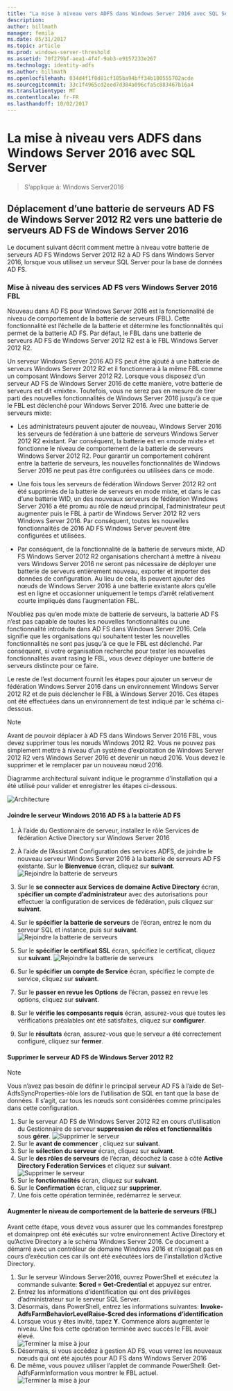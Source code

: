 ```yaml
---
title: "La mise à niveau vers ADFS dans Windows Server 2016 avec SQL Server"
description: 
author: billmath
manager: femila
ms.date: 05/31/2017
ms.topic: article
ms.prod: windows-server-threshold
ms.assetid: 70f279bf-aea1-4f4f-9ab3-e9157233e267
ms.technology: identity-adfs
ms.author: billmath
ms.openlocfilehash: 034d4f1f8d81cf105ba94bff34b180555702acde
ms.sourcegitcommit: 33c1f4965cd2eed7d384a096cfa5c883467b16a4
ms.translationtype: MT
ms.contentlocale: fr-FR
ms.lasthandoff: 10/02/2017
---
```

# <a name="upgrading-to-ad-fs-in-windows-server-2016-with-sql-server"></a>La mise à niveau vers ADFS dans Windows Server 2016 avec SQL Server

>S’applique à: Windows Server2016


## <a name="moving-from-a-windows-server-2012-r2-ad-fs-farm-to-a-windows-server-2016-ad-fs-farm"></a>Déplacement d’une batterie de serveurs AD FS de Windows Server 2012 R2 vers une batterie de serveurs AD FS de Windows Server 2016  
Le document suivant décrit comment mettre à niveau votre batterie de serveurs AD FS Windows Server 2012 R2 à AD FS dans Windows Server 2016, lorsque vous utilisez un serveur SQL Server pour la base de données AD FS.  

### <a name="upgrading-ad-fs-to-windows-server-2016-fbl"></a>Mise à niveau des services AD FS vers Windows Server 2016 FBL  
Nouveau dans AD FS pour Windows Server 2016 est la fonctionnalité de niveau de comportement de la batterie de serveurs (FBL).   Cette fonctionnalité est l’échelle de la batterie et détermine les fonctionnalités qui permet de la batterie AD FS.   Par défaut, le FBL dans une batterie de serveurs AD FS de Windows Server 2012 R2 est à le FBL Windows Server 2012 R2.  

Un serveur Windows Server 2016 AD FS peut être ajouté à une batterie de serveurs Windows Server 2012 R2 et il fonctionnera à la même FBL comme un composant Windows Server 2012 R2.  Lorsque vous disposez d’un serveur AD FS de Windows Server 2016 de cette manière, votre batterie de serveurs est dit «mixte».  Toutefois, vous ne serez pas en mesure de tirer parti des nouvelles fonctionnalités de Windows Server 2016 jusqu'à ce que le FBL est déclenché pour Windows Server 2016.  Avec une batterie de serveurs mixte:  

-   Les administrateurs peuvent ajouter de nouveau, Windows Server 2016 les serveurs de fédération à une batterie de serveurs Windows Server 2012 R2 existant.  Par conséquent, la batterie est en «mode mixte» et fonctionne le niveau de comportement de la batterie de serveurs Windows Server 2012 R2.  Pour garantir un comportement cohérent entre la batterie de serveurs, les nouvelles fonctionnalités de Windows Server 2016 ne peut pas être configurées ou utilisées dans ce mode.  

-   Une fois tous les serveurs de fédération Windows Server 2012 R2 ont été supprimés de la batterie de serveurs en mode mixte, et dans le cas d’une batterie WID, un des nouveaux serveurs de fédération Windows Server 2016 a été promu au rôle de nœud principal, l’administrateur peut augmenter puis le FBL à partir de Windows Server 2012 R2 vers Windows Server 2016.  Par conséquent, toutes les nouvelles fonctionnalités de 2016 AD FS Windows Server peuvent être configurées et utilisées.  

-   Par conséquent, de la fonctionnalité de la batterie de serveurs mixte, AD FS Windows Server 2012 R2 organisations cherchant à mettre à niveau vers Windows Server 2016 ne seront pas nécessaire de déployer une batterie de serveurs entièrement nouveau, exporter et importer des données de configuration.  Au lieu de cela, ils peuvent ajouter des nœuds de Windows Server 2016 à une batterie existante alors qu’elle est en ligne et occasionner uniquement le temps d’arrêt relativement courte impliqués dans l’augmentation FBL.  

N’oubliez pas qu’en mode mixte de batterie de serveurs, la batterie AD FS n’est pas capable de toutes les nouvelles fonctionnalités ou une fonctionnalité introduite dans AD FS dans Windows Server 2016.  Cela signifie que les organisations qui souhaitent tester les nouvelles fonctionnalités ne sont pas jusqu'à ce que le FBL est déclenché.  Par conséquent, si votre organisation recherche pour tester les nouvelles fonctionnalités avant rasing le FBL, vous devez déployer une batterie de serveurs distincte pour ce faire.  

Le reste de l’est document fournit les étapes pour ajouter un serveur de fédération Windows Server 2016 dans un environnement Windows Server 2012 R2 et de puis déclencher le FBL à Windows Server 2016.  Ces étapes ont été effectuées dans un environnement de test indiqué par le schéma ci-dessous.  

> [!NOTE]  
> Avant de pouvoir déplacer à AD FS dans Windows Server 2016 FBL, vous devez supprimer tous les nœuds Windows 2012 R2.  Vous ne pouvez pas simplement mettre à niveau d’un système d’exploitation de Windows Server 2012 R2 vers Windows Server 2016 et devenir un nœud 2016.  Vous devez le supprimer et le remplacer par un nouveau nœud 2016.  

Diagramme architectural suivant indique le programme d’installation qui a été utilisé pour valider et enregistrer les étapes ci-dessous.

![Architecture](media/Upgrading-to-AD-FS-in-Windows-Server-2016-SQL/arch.png) 


#### <a name="join-the-windows-2016-ad-fs-server-to-the-ad-fs-farm"></a>Joindre le serveur Windows 2016 AD FS à la batterie AD FS

1.  À l’aide du Gestionnaire de serveur, installez le rôle Services de fédération Active Directory sur Windows Server 2016  

2.  À l’aide de l’Assistant Configuration des services ADFS, de joindre le nouveau serveur Windows Server 2016 à la batterie de serveurs AD FS existante.  Sur le **Bienvenue** écran, cliquez sur **suivant**.
 ![Rejoindre la batterie de serveurs](media/Upgrading-to-AD-FS-in-Windows-Server-2016-SQL/configure1.png)  
3.  Sur le **se connecter aux Services de domaine Active Directory** écran, s**pécifier un compte d’administrateur** avec des autorisations pour effectuer la configuration de services de fédération, puis cliquez sur **suivant**.
4.  Sur le **spécifier la batterie de serveurs** de l’écran, entrez le nom du serveur SQL et instance, puis sur **suivant**.
![Rejoindre la batterie de serveurs](media/Upgrading-to-AD-FS-in-Windows-Server-2016-SQL/configure3.png)
5.  Sur le **spécifier le certificat SSL** écran, spécifiez le certificat, cliquez sur **suivant**.
![Rejoindre la batterie de serveurs](media/Upgrading-to-AD-FS-in-Windows-Server-2016-SQL/configure4.png)
6.  Sur le **spécifier un compte de Service** écran, spécifiez le compte de service, cliquez sur **suivant**. 
7.  Sur le **passer en revue les Options** de l’écran, passez en revue les options, cliquez sur **suivant**. 
8.  Sur le **vérifie les composants requis** écran, assurez-vous que toutes les vérifications préalables ont été satisfaites, cliquez sur **configurer**.
9.  Sur le **résultats** écran, assurez-vous que le serveur a été correctement configuré, cliquez sur **fermer**.
 
   
#### <a name="remove-the-windows-server-2012-r2-ad-fs-server"></a>Supprimer le serveur AD FS de Windows Server 2012 R2

>[!NOTE]
>Vous n’avez pas besoin de définir le principal serveur AD FS à l’aide de Set-AdfsSyncProperties-rôle lors de l’utilisation de SQL en tant que la base de données.  Il s’agit, car tous les nœuds sont considérées comme principales dans cette configuration.

1.  Sur le serveur AD FS de Windows Server 2012 R2 en cours d’utilisation du Gestionnaire de serveur **suppression de rôles et fonctionnalités** sous **gérer**. 
![Supprimer le serveur](media/Upgrading-to-AD-FS-in-Windows-Server-2016-SQL/remove1.png)
2.  Sur le **avant de commencer** , cliquez sur **suivant**.
3.  Sur le **sélection du serveur** écran, cliquez sur **suivant**.
4.  Sur le **des rôles de serveurs** de l’écran, décochez la case à côté **Active Directory Federation Services** et cliquez sur **suivant**.
![Supprimer le serveur](media/Upgrading-to-AD-FS-in-Windows-Server-2016-SQL/remove2.png)
5.  Sur le **fonctionnalités** écran, cliquez sur **suivant**.
6.  Sur le **Confirmation** écran, cliquez sur **supprimer**.
7.  Une fois cette opération terminée, redémarrez le serveur.
     
#### <a name="raise-the-farm-behavior-level-fbl"></a>Augmenter le niveau de comportement de la batterie de serveurs (FBL)
Avant cette étape, vous devez vous assurer que les commandes forestprep et domainprep ont été exécutés sur votre environnement Active Directory et qu’Active Directory a le schéma Windows Server 2016.  Ce document a démarré avec un contrôleur de domaine Windows 2016 et n’exigeait pas en cours d’exécution ces car ils ont été exécutées lors de l’installation d’Active Directory.

1. Sur le serveur Windows Server2016, ouvrez PowerShell et exécutez la commande suivante: **$cred = Get-Credential** et appuyez sur entrer.
2. Entrez les informations d’identification qui ont des privilèges d’administrateur sur le serveur SQL Server.
3. Désormais, dans PowerShell, entrez les informations suivantes: **Invoke-AdfsFarmBehaviorLevelRaise-$cred des informations d’identification**
2. Lorsque vous y êtes invité, tapez **Y**. Commence alors augmenter le niveau.  Une fois cette opération terminée avec succès le FBL avoir élevé.  
![Terminer la mise à jour](media/Upgrading-to-AD-FS-in-Windows-Server-2016-SQL/finish1.png)
3. Désormais, si vous accédez à gestion AD FS, vous verrez les nouveaux nœuds qui ont été ajoutés pour AD FS dans Windows Server 2016  
4. De même, vous pouvez utiliser l’applet de commande PowerShell: Get-AdfsFarmInformation vous montrer le FBL actuel.  
![Terminer la mise à jour](media/Upgrading-to-AD-FS-in-Windows-Server-2016-SQL/finish2.png)
